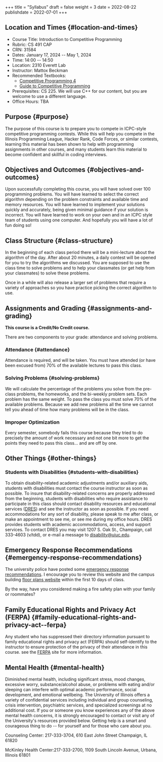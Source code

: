 +++
title = "Syllabus"
draft = false
weight = 3
date = 2022-08-22
publishdate = 2022-07-01
+++

## Location and Times {#location-and-times}

-   Course Title: Introduction to Competitive Programming
-   Rubric: CS 491 CAP
-   CRN: 31584
-   Dates: January 17, 2024 -- May 1, 2024
-   Time: 14:00 -- 14:50
-   Location: 2310 Everett Lab
-   Instructor: Mattox Beckman
-   Recommended Textbooks:
    -   [Competitive Programming 4](https://cpbook.org)
    -   [Guide to Competitive Programming](https://link.springer.com/book/10.1007/978-3-319-72547-5)
-   Prerequisites: CS 225.  We will use C++ for our content, but you are welcome to use a different language.
-   Office Hours: TBA

## Purpose {#purpose}

The purpose of this course is to prepare you to compete in ICPC-style competitive programming contests.  While this will help
you compete in the Illinois Programming League, Hacker Rank, Code Forces, or similar contests, learning this material has been shown
to help with programming assignments in other courses, and many students learn this material to become confident and skillful in coding
interviews.


## Objectives and Outcomes {#objectives-and-outcomes}

Upon successfully completing this course, you will have solved over 100 programming problems.  You will have learned to
select the correct algorithm depending on the problem constraints and available time and memory resources.  You will
have learned to implement your solutions quickly and accurately, being given minimal guidance if your solution is
incorrect.  You will have learned to work on your own and in an ICPC style team of students using one computer.  And
hopefully you will have a lot of fun doing so!


## Class Structure {#class-structure}

In the beginning of each class period there will be a mini-lecture about the algorithm of the day.  After about 20 minutes,
a daily contest will be opened for you to try the algorithms we discussed.  You are supposed to use the class time to solve
problems and to help your classmates (or get help from your classmates) to solve these problems.

Once in a while will also release a larger set of problems that require a variety of approaches so you have practice
picking the correct algorithm to use.

## Assignments and Grading {#assignments-and-grading}

**This course is a Credit/No Credit course.**

There are two components to your grade: attendance and solving problems.

### Attendance {#attendance}

Attendance is required, and will be taken.  You must have attended (or have been excused from) 70% of the available lectures to pass this class.

### Solving Problems {#solving-problems}

We will calculate the percentage of the problems you solve from the pre-class problems, the homeworks, and the bi-weekly
problem sets.  Each problem has the same weight.  To pass the class you must solve 70% of the available problems.
Because we add new problems all the time we cannot tell you ahead of time how many problems will be in the class.

### Improper Optimization

Every semester, somebody fails this course because they tried to do precisely the amount of work necessary and not
one bit more to get the points they need to pass this class... and are off by one.

## Other Things {#other-things}

### Students with Disabilities {#students-with-disabilities}

To obtain disability-related academic adjustments and/or auxiliary aids, students with disabilities must contact the
course instructor as soon as possible. To insure that disability-related concerns are properly addressed from the
beginning, students with disabilities who require assistance to participate in this class should contact disability
resources and educational services ([DRES](https://www.disability.illinois.edu/)) and see the instructor as soon as possible. If you need accommodations for any
sort of disability, please speak to me after class, or make an appointment to see me, or see me during my office hours.
DRES provides students with academic accommodations, access, and support services. To contact DRES you may visit 1207 S.
Oak St., Champaign, call 333-4603 (v/tdd), or e-mail a message to [disability@uiuc.edu](mailto:disability@uiuc.edu).


## Emergency Response Recommendations {#emergency-response-recommendations}

The university police have posted some [emergency response recommendations](http://police.illinois.edu/emergency/). I encourage you to review this website and
the campus building [floor plans website](http://police.illinois.edu/emergency-preparedness/building-emergency-action-plans/) within the first 10 days of class.

By the way, have you considered making a fire safety plan with your family or roommates?


## Family Educational Rights and Privacy Act (FERPA) {#family-educational-rights-and-privacy-act--ferpa}

Any student who has suppressed their directory information pursuant to family educational rights and privacy act (FERPA)
should self-identify to the instructor to ensure protection of the privacy of their attendance in this course. see the
[FERPA](http://registrar.illinois.edu/ferpa) site for more information.


## Mental Health {#mental-health}

Diminished mental health, including significant stress, mood changes, excessive worry, substance/alcohol abuse, or
problems with eating and/or sleeping can interfere with optimal academic performance, social development, and emotional
wellbeing. The University of Illinois offers a variety of confidential services including individual and group
counseling, crisis intervention, psychiatric services, and specialized screenings at no additional cost. If you or
someone you know experiences any of the above mental health concerns, it is strongly encouraged to contact or visit any
of the University's resources provided below.  Getting help is a smart and courageous thing to do -- for yourself and
for those who care about you.

Counseling Center: 217-333-3704, 610 East John Street Champaign, IL 61820

McKinley Health Center:217-333-2700, 1109 South Lincoln Avenue, Urbana, Illinois 61801
